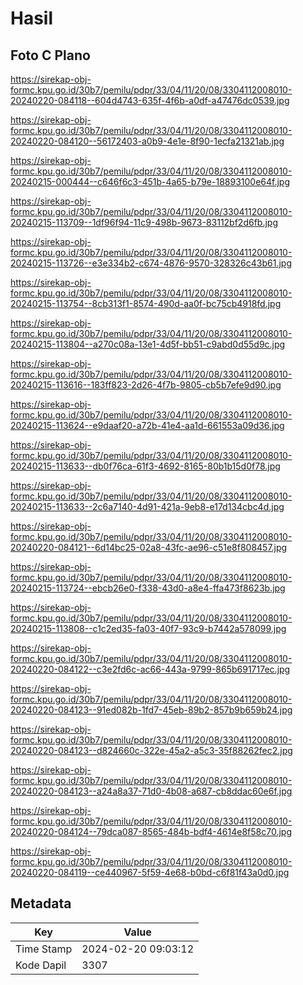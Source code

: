 # Hasil

## Foto C Plano

https://sirekap-obj-formc.kpu.go.id/30b7/pemilu/pdpr/33/04/11/20/08/3304112008010-20240220-084118--604d4743-635f-4f6b-a0df-a47476dc0539.jpg

https://sirekap-obj-formc.kpu.go.id/30b7/pemilu/pdpr/33/04/11/20/08/3304112008010-20240220-084120--56172403-a0b9-4e1e-8f90-1ecfa21321ab.jpg

https://sirekap-obj-formc.kpu.go.id/30b7/pemilu/pdpr/33/04/11/20/08/3304112008010-20240215-000444--c646f6c3-451b-4a65-b79e-18893100e64f.jpg

https://sirekap-obj-formc.kpu.go.id/30b7/pemilu/pdpr/33/04/11/20/08/3304112008010-20240215-113709--1df96f94-11c9-498b-9673-83112bf2d6fb.jpg

https://sirekap-obj-formc.kpu.go.id/30b7/pemilu/pdpr/33/04/11/20/08/3304112008010-20240215-113726--e3e334b2-c674-4876-9570-328326c43b61.jpg

https://sirekap-obj-formc.kpu.go.id/30b7/pemilu/pdpr/33/04/11/20/08/3304112008010-20240215-113754--8cb313f1-8574-490d-aa0f-bc75cb4918fd.jpg

https://sirekap-obj-formc.kpu.go.id/30b7/pemilu/pdpr/33/04/11/20/08/3304112008010-20240215-113804--a270c08a-13e1-4d5f-bb51-c9abd0d55d9c.jpg

https://sirekap-obj-formc.kpu.go.id/30b7/pemilu/pdpr/33/04/11/20/08/3304112008010-20240215-113616--183ff823-2d26-4f7b-9805-cb5b7efe9d90.jpg

https://sirekap-obj-formc.kpu.go.id/30b7/pemilu/pdpr/33/04/11/20/08/3304112008010-20240215-113624--e9daaf20-a72b-41e4-aa1d-661553a09d36.jpg

https://sirekap-obj-formc.kpu.go.id/30b7/pemilu/pdpr/33/04/11/20/08/3304112008010-20240215-113633--db0f76ca-61f3-4692-8165-80b1b15d0f78.jpg

https://sirekap-obj-formc.kpu.go.id/30b7/pemilu/pdpr/33/04/11/20/08/3304112008010-20240215-113633--2c6a7140-4d91-421a-9eb8-e17d134cbc4d.jpg

https://sirekap-obj-formc.kpu.go.id/30b7/pemilu/pdpr/33/04/11/20/08/3304112008010-20240220-084121--6d14bc25-02a8-43fc-ae96-c51e8f808457.jpg

https://sirekap-obj-formc.kpu.go.id/30b7/pemilu/pdpr/33/04/11/20/08/3304112008010-20240215-113724--ebcb26e0-f338-43d0-a8e4-ffa473f8623b.jpg

https://sirekap-obj-formc.kpu.go.id/30b7/pemilu/pdpr/33/04/11/20/08/3304112008010-20240215-113808--c1c2ed35-fa03-40f7-93c9-b7442a578099.jpg

https://sirekap-obj-formc.kpu.go.id/30b7/pemilu/pdpr/33/04/11/20/08/3304112008010-20240220-084122--c3e2fd6c-ac66-443a-9799-865b691717ec.jpg

https://sirekap-obj-formc.kpu.go.id/30b7/pemilu/pdpr/33/04/11/20/08/3304112008010-20240220-084123--91ed082b-1fd7-45eb-89b2-857b9b659b24.jpg

https://sirekap-obj-formc.kpu.go.id/30b7/pemilu/pdpr/33/04/11/20/08/3304112008010-20240220-084123--d824660c-322e-45a2-a5c3-35f88262fec2.jpg

https://sirekap-obj-formc.kpu.go.id/30b7/pemilu/pdpr/33/04/11/20/08/3304112008010-20240220-084123--a24a8a37-71d0-4b08-a687-cb8ddac60e6f.jpg

https://sirekap-obj-formc.kpu.go.id/30b7/pemilu/pdpr/33/04/11/20/08/3304112008010-20240220-084124--79dca087-8565-484b-bdf4-4614e8f58c70.jpg

https://sirekap-obj-formc.kpu.go.id/30b7/pemilu/pdpr/33/04/11/20/08/3304112008010-20240220-084119--ce440967-5f59-4e68-b0bd-c6f81f43a0d0.jpg


## Metadata

| Key        | Value               |
| ---------- | ------------------- |
| Time Stamp | 2024-02-20 09:03:12 |
| Kode Dapil | 3307                |



